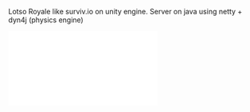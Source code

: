 Lotso Royale like surviv.io on unity engine. Server on java using netty + dyn4j (physics engine)

![Server/README.md](Server/README.md)